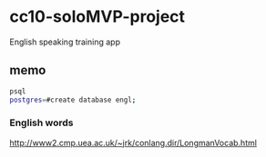 # cc10-soloMVP-project
English speaking training app

## memo

```bash
psql
postgres=#create database engl;
```

### English words

http://www2.cmp.uea.ac.uk/~jrk/conlang.dir/LongmanVocab.html